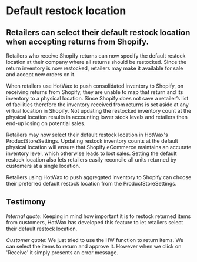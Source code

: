 # Default restock location

## Retailers can select their default restock location when accepting returns from Shopify.
 
Retailers who receive Shopify returns can now specify the default restock location at their company where all returns should be restocked. Since the return inventory is now restocked, retailers may make it available for sale and accept new orders on it.
 
When retailers use HotWax to push consolidated inventory to Shopify, on receiving returns from Shopify, they are unable to map that return and its inventory to a physical location. Since Shopify does not save a retailer’s list of facilities therefore the inventory received from returns is set aside at any virtual location in Shopify. Not updating the restocked inventory count at the physical location results in accounting lower stock levels and retailers then end-up losing on potential sales.
 
Retailers may now select their default restock location in HotWax's ProductStoreSettings. Updating restock inventory counts at the default physical location will ensure that Shopify eCommerce maintains an accurate inventory level, which otherwise leads to lost sales. Setting the default restock location also lets retailers easily reconcile all units returned by customers at a single location.
 
Retailers using HotWax to push aggregated inventory to Shopify can choose their preferred default restock location from the ProductStoreSettings.

## Testimony

*Internal quote*: Keeping in mind how important it is to restock returned items from customers, HotWax has developed this feature to let retailers select their default restock location.
 
*Customer quote*: We just tried to use the HW function to return items. We can select the items to return and approve it. However when we click on 'Receive' it simply presents an error message.
 
